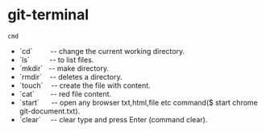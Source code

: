 # git-terminal
`cmd`
<ul>
  <li> `cd`    &nbsp;&nbsp;&nbsp;&nbsp;&nbsp;&nbsp;&nbsp; -- change the current working directory.</li>
  <li> `ls`    &nbsp;&nbsp;&nbsp;&nbsp;&nbsp;&nbsp;&nbsp;&nbsp; -- to list files.</li>
  <li> `mkdir`	&nbsp; -- make directory.</li>
  <li> `rmdir`	&nbsp;&nbsp; -- deletes a directory.</li>
  <li> `touch`	&nbsp;&nbsp; -- create the file with content.</li>
  <li> `cat`   &nbsp;&nbsp;&nbsp;&nbsp;&nbsp;&nbsp; -- red file content.</li>
  <li> `start`	&nbsp;&nbsp;&nbsp;&nbsp; -- open any browser txt,html,file etc command($ start chrome git-document.txt).</li>
  <li> `clear`	&nbsp;&nbsp;&nbsp; -- clear type and press Enter (command clear).</li>        
</ul>
  
